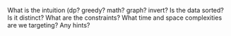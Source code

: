 




What is the intuition (dp? greedy? math? graph? invert? 
Is the data sorted? Is it distinct? What are the constraints?
What time and space complexities are we targeting?
Any hints?